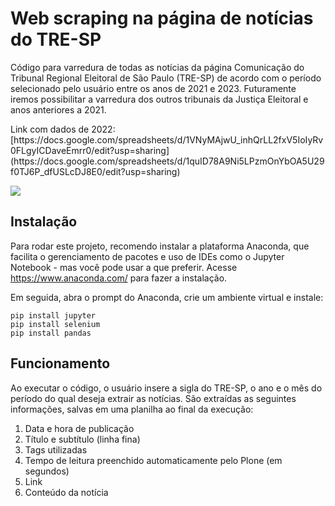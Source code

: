 <h1>Web scraping na página de notícias do TRE-SP</h1>
Código para varredura de todas as notícias da página Comunicação do Tribunal Regional Eleitoral de São Paulo (TRE-SP) de acordo com o período selecionado pelo usuário entre os anos de 2021 e 2023. Futuramente iremos possibilitar a varredura dos outros tribunais da Justiça Eleitoral e anos anteriores a 2021.
</p>
<p>
Link com dados de 2022: [https://docs.google.com/spreadsheets/d/1VNyMAjwU_inhQrLL2fxV5IoIyRv0FLgyICDaveEmrr0/edit?usp=sharing](https://docs.google.com/spreadsheets/d/1quID78A9Ni5LPzmOnYbOA5U29f0TJ6P_dfUSLcDJ8E0/edit?usp=sharing)
</p>
<img src="https://img.shields.io/badge/status-em%20desenvolvimento-green"</>
</p>
<h2>Instalação</h2>

Para rodar este projeto, recomendo instalar a plataforma Anaconda, que facilita o gerenciamento de pacotes e uso de IDEs como o Jupyter Notebook - mas você pode usar a que preferir. Acesse https://www.anaconda.com/ para fazer a instalação. 

Em seguida, abra o prompt do Anaconda, crie um ambiente virtual e instale: 

```
pip install jupyter
pip install selenium
pip install pandas

```

<h2>Funcionamento</h2>

Ao executar o código, o usuário insere a sigla do TRE-SP, o ano e o mês do período do qual deseja extrair as notícias. São extraídas as seguintes informações, salvas em uma planilha ao final da execução:

1. Data e hora de publicação
2. Título e subtítulo (linha fina)
2. Tags utilizadas
4. Tempo de leitura preenchido automaticamente pelo Plone (em segundos)
5. Link 
6. Conteúdo da notícia



